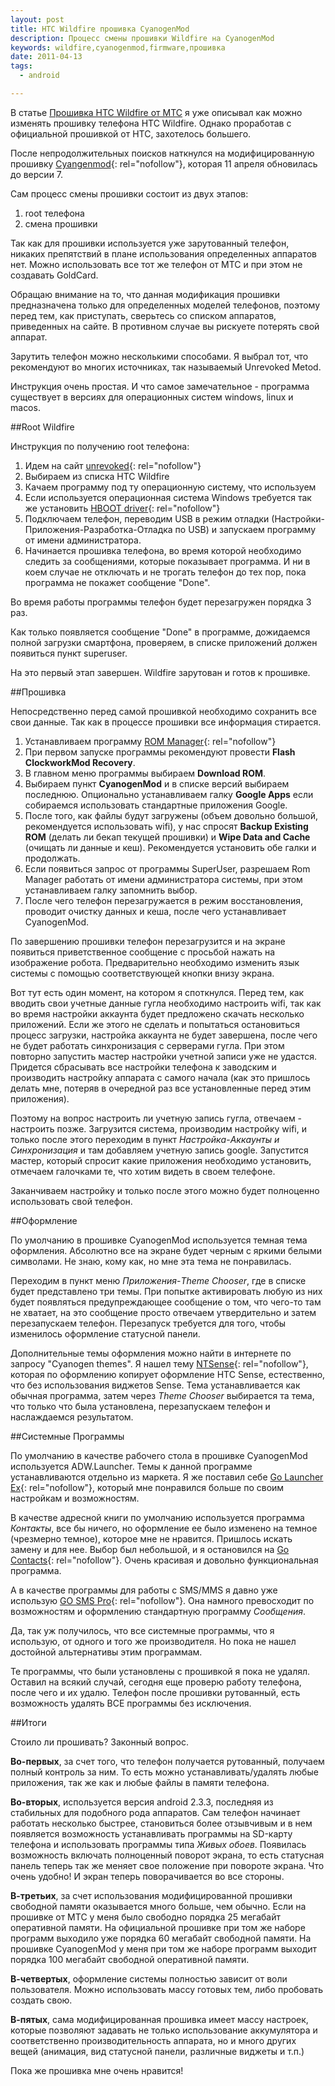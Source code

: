 ```yaml
--- 
layout: post
title: HTC Wildfire прошивка CyanogenMod
description: Процесс смены прошивки Wildfire на CyanogenMod
keywords: wildfire,cyanogenmod,firmware,прошивка
date: 2011-04-13
tags:
  - android

---
```

В статье [Прошивка HTC Wildfire от МТС][1] я уже описывал как можно изменять
прошивку телефона HTC Wildfire.
Однако проработав с официальной прошивкой от HTC, захотелось большего.

После непродолжительных поисков наткнулся на модифицированную прошивку
[Cyangenmod][2]{: rel="nofollow"}, которая 11 апреля обновилась до версии 7.

Сам процесс смены прошивки состоит из двух этапов:

1. root телефона
2. смена прошивки

Так как для прошивки используется уже зарутованный телефон, никаких
препятствий в плане использования определенных аппаратов нет. Можно
использовать все тот же телефон от МТС и при этом не создавать GoldCard.

Обращаю внимание на то, что данная модификация прошивки
предназначена только для определенных моделей телефонов, поэтому перед тем, как
приступать, сверьтесь со списком аппаратов, приведенных на сайте. 
В противном случае вы рискуете потерять свой аппарат.

Зарутить телефон можно несколькими способами. Я выбрал тот, что рекомендуют во
многих источниках, так называемый Unrevoked Metod.

Инструкция очень простая. И что самое замечательное - программа существует в
версиях для операционных систем windows, linux и macos. 

##Root Wildfire

Инструкция по получению root телефона:

1. Идем на сайт [unrevoked][3]{: rel="nofollow"}
2. Выбираем из списка HTC Wildfire
3. Качаем программу под ту операционную систему, что используем
4. Если используется операционная система Windows требуется так же установить
[HBOOT driver][4]{: rel="nofollow"}
5. Подключаем телефон, переводим USB в режим отладки
(Настройки-Приложения-Разработка-Отладка по USB) и запускаем программу от
имени администратора.
6. Начинается прошивка телефона, во время которой необходимо следить за
сообщениями, которые показывает программа. И ни в коем случае не отключать и
не трогать телефон до тех пор, пока программа не покажет сообщение "Done". 

Во время работы программы телефон будет перезагружен порядка 3 раз. 

Как только появляется сообщение "Done" в программе, дожидаемся полной загрузки
смартфона, проверяем, в списке приложений должен появиться пункт superuser. 

На это первый этап завершен. Wildfire зарутован и готов к прошивке.

##Прошивка

Непосредственно перед самой прошивкой необходимо сохранить все свои данные.
Так как в процессе прошивки все информация стирается.

1. Устанавливаем программу [ROM Manager][5]{: rel="nofollow"}
2. При первом запуске программы рекомендуют провести **Flash ClockworkMod
Recovery**.
3. В главном меню программы выбираем **Download ROM**.
4. Выбираем пункт **CyanogenMod** и в списке версий выбираем последнюю.
Опционально устанавливаем галку **Google Apps** если собираемся использовать
стандартные приложения Google.
5. После того, как файлы будут загружены (объем довольно большой,
рекомендуется использовать wifi), у нас спросят **Backup Existing ROM**
(делать ли бекап текущей прошивки) и **Wipe Data and Cache** (очищать ли
данные и кеш). Рекомендуется установить обе галки и продолжать.
6. Если появиться запрос от программы SuperUser, разрешаем Rom Manager
работать от имени администратора системы, при этом устанавливаем галку
запомнить выбор.
7. После чего телефон перезагружается в режим восстановления, проводит очистку
данных и кеша, после чего устанавливает CyanogenMod.

По завершению прошивки телефон перезагрузится и на экране появиться
приветственное сообщение с просьбой нажать на изображение робота.
Предварительно необходимо изменить язык системы с помощью соответствующей
кнопки внизу экрана.

Вот тут есть один момент, на котором я споткнулся. Перед
тем, как вводить свои учетные данные гугла необходимо настроить wifi, так как
во время настройки аккаунта будет предложено скачать несколько приложений.
Если же этого не сделать и попытаться остановиться процесс загрузки, настройка
аккаунта не будет завершена, после чего не будет
работать синхронизация с серверами гугла. При этом повторно запустить мастер
настройки учетной записи уже не удастся. Придется сбрасывать все настройки
телефона к заводским и производить настройку аппарата с самого начала (как это
пришлось делать мне, потеряв в очередной раз все установленные перед этим
приложения).

Поэтому на вопрос настроить ли учетную запись гугла, отвечаем - настроить
позже. Загрузится система, производим настройку wifi, и только после этого
переходим в пункт *Настройка*-*Аккаунты и Синхронизация* и там добавляем учетную
запись google. Запустится мастер, который спросит какие приложения необходимо
установить, отмечаем галочками те, что хотим видеть в своем телефоне.

Заканчиваем настройку и только после этого можно будет полноценно использовать
свой телефон.

##Оформление

По умолчанию в прошивке CyanogenMod используется темная тема оформления.
Абсолютно все на экране будет черным с яркими белыми символами. Не знаю, кому
как, но мне эта тема не понравилась. 

Переходим в пункт меню *Приложения*-*Theme Chooser*, где в списке будет
представлено три темы. При попытке активировать любую из них будет появляться
предупреждающее сообщение о том, что чего-то там не хватает, на это сообщение
просто отвечаем утвердительно и затем перезапускаем телефон. Перезапуск
требуется для того, чтобы изменилось оформление статусной панели. 

Дополнительные темы оформления можно найти в интернете по запросу "Cyanogen
themes". Я нашел тему [NTSense][6]{: rel="nofollow"}, которая по оформлению копирует оформление
HTC Sense, естественно, что без использования виджетов Sense. Тема
устанавливается как обычная программа, затем через *Theme Chooser* выбирается
та тема, что только что была установлена, перезапускаем телефон и наслаждаемся
результатом.

##Системные Программы

По умолчанию в качестве рабочего стола в прошивке CyanogenMod используется 
ADW.Launcher. Темы к данной программе устанавливаются отдельно из маркета. Я
же поставил себе [Go Launcher Ex][7]{: rel="nofollow"}, который мне понравился больше по своим
настройкам и возможностям. 

В качестве адресной книги по умолчанию используется программа *Контакты*, все бы
ничего, но оформление ее было изменено на темное (чрезмерно темное), которое
мне не нравится. Пришлось искать замену и для нее. Выбор был небольшой, и я
остановился на [Go Contacts][8]{: rel="nofollow"}. Очень красивая и довольно функциональная программа. 

А в качестве программы для работы с SMS/MMS я давно уже использую 
[GO SMS Pro][9]{: rel="nofollow"}.
Она намного превосходит по возможностям и оформлению стандартную программу
*Сообщения*. 

Да, так уж получилось, что все системные программы, что я использую, от одного
и того же производителя. Но пока не нашел достойной альтернативы этим
программам. 

Те программы, что были установлены с прошивкой я пока не удалял. Оставил на
всякий случай, сегодня еще проверю работу телефона, после чего и их удалю.
Телефон после прошивки рутованный, есть возможность удалять ВСЕ программы без
исключения.

##Итоги

Стоило ли прошивать? Законный вопрос. 

**Во-первых**, за счет того, что телефон получается рутованный, получаем полный
контроль за ним. То есть можно устанавливать/удалять любые приложения, так же
как и любые файлы в памяти телефона. 

**Во-вторых**, используется версия android 2.3.3, последняя из стабильных для
подобного рода аппаратов. Сам телефон начинает работать несколько быстрее,
становиться более отзывчивым и в нем появляется возможность устанавливать
программы на SD-карту телефона и использовать программы типа *Живых обоев*.
Появилась возможность включать полноценный поворот экрана, то есть статусная 
панель теперь так же меняет свое положение при повороте экрана. Что очень
удобно! И экран теперь поворачивается во все стороны.

**В-третьих**, за счет использования модифицированной прошивки свободной памяти
оказывается много больше, чем обычно. Если на прошивке от МТС у меня было
свободно порядка 25 мегабайт оперативной памяти. На официальной прошивке при
том же наборе программ выходило уже порядка 60 мегабайт свободной памяти. На
прошивке CyanogenMod у меня при том же наборе программ выходит порядка 100
мегабайт свободной оперативной памяти.

**В-четвертых**, оформление системы полностью зависит от воли пользователя. Можно
использовать массу готовых тем, либо пробовать создать свою.

**В-пятых**, сама модифицированная прошивка имеет массу настроек, которые
позволяют задавать не только использование аккумулятора и соответственно
производительность аппарата, но и много других вещей (анимация, вид статусной
панели, различные виджеты и т.п.)

Пока же прошивка мне очень нравится!

[1]: http://www.juev.ru/2011/02/27/proshivka-htc-wildfire-ot-mts/ 
  "Прошивка HTC Wildfire от МТС"
[2]: http://www.cyanogenmod.com/ 
  "CyanogenMod"
[3]: http://unrevoked.com/ 
  "unrevoked"
[4]: http://unrevoked.com/rootwiki/doku.php/public/windows_hboot_driver_install
  "HBOOT driver"
[5]: http://www.appbrain.com/app/rom-manager/com.koushikdutta.rommanager 
  "ROM Manager"
[6]: http://forum.xda-developers.com/showthread.php?t=970459 
  "NTSense"
[7]: https://market.android.com/details?id=com.gau.go.launcherex 
  "Go Launcher Ex"
[8]: https://market.android.com/details?id=com.jbapps.contact 
  "Go Contacts"
[9]: https://market.android.com/details?id=com.jb.gosms 
  "GO SMS Pro"
